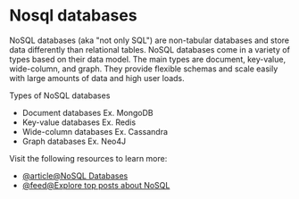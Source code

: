 # Nosql databases

NoSQL databases (aka "not only SQL") are non-tabular databases and store data differently than relational tables. NoSQL databases come in a variety of types based on their data model. The main types are document, key-value, wide-column, and graph. They provide flexible schemas and scale easily with large amounts of data and high user loads.

Types of NoSQL databases

- Document databases Ex. MongoDB
- Key-value databases Ex. Redis
- Wide-column databases Ex. Cassandra
- Graph databases Ex. Neo4J

Visit the following resources to learn more:

- [@article@NoSQL Databases](https://www.mongodb.com/nosql-explained)
- [@feed@Explore top posts about NoSQL](https://app.daily.dev/tags/nosql?ref=roadmapsh)
